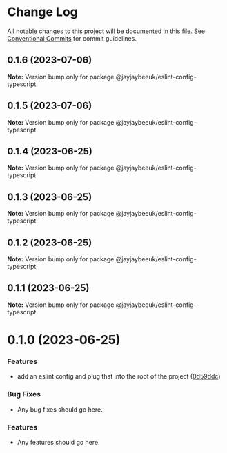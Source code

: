 # Change Log

All notable changes to this project will be documented in this file.
See [Conventional Commits](https://conventionalcommits.org) for commit guidelines.

## 0.1.6 (2023-07-06)

**Note:** Version bump only for package @jayjaybeeuk/eslint-config-typescript

## 0.1.5 (2023-07-06)

**Note:** Version bump only for package @jayjaybeeuk/eslint-config-typescript

## 0.1.4 (2023-06-25)

**Note:** Version bump only for package @jayjaybeeuk/eslint-config-typescript

## 0.1.3 (2023-06-25)

**Note:** Version bump only for package @jayjaybeeuk/eslint-config-typescript

## 0.1.2 (2023-06-25)

**Note:** Version bump only for package @jayjaybeeuk/eslint-config-typescript

## 0.1.1 (2023-06-25)

**Note:** Version bump only for package @jayjaybeeuk/eslint-config-typescript

# 0.1.0 (2023-06-25)

### Features

- add an eslint config and plug that into the root of the project ([0d59ddc](https://github.com/jayjaybeeuk/utils/commit/0d59ddcfec3863c28b6829bf54d9fc24acb0735d))

### Bug Fixes

- Any bug fixes should go here.

### Features

- Any features should go here.
